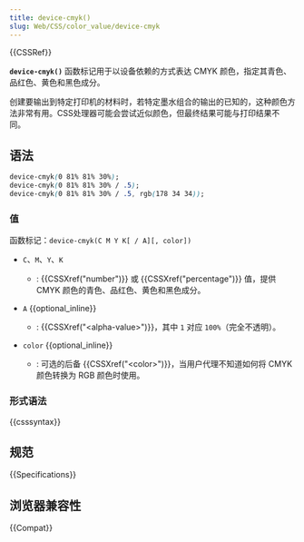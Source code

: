 ```yaml
---
title: device-cmyk()
slug: Web/CSS/color_value/device-cmyk
---
```


{{CSSRef}}

**`device-cmyk()`** 函数标记用于以设备依赖的方式表达 CMYK 颜色，指定其青色、品红色、黄色和黑色成分。

创建要输出到特定打印机的材料时，若特定墨水组合的输出的已知的，这种颜色方法非常有用。CSS处理器可能会尝试近似颜色，但最终结果可能与打印结果不同。

## 语法

```css
device-cmyk(0 81% 81% 30%);
device-cmyk(0 81% 81% 30% / .5);
device-cmyk(0 81% 81% 30% / .5, rgb(178 34 34));
```

### 值

函数标记：`device-cmyk(C M Y K[ / A][, color])`

- `C`、`M`、`Y`、`K`

  - : {{CSSXref("number")}} 或 {{CSSXref("percentage")}} 值，提供 CMYK 颜色的青色、品红色、黄色和黑色成分。

- `A` {{optional_inline}}

  - : {{CSSXref("&lt;alpha-value&gt;")}}，其中 `1` 对应 `100%`（完全不透明）。

- `color` {{optional_inline}}

  - : 可选的后备 {{CSSXref("&lt;color&gt;")}}，当用户代理不知道如何将 CMYK 颜色转换为 RGB 颜色时使用。

### 形式语法

{{csssyntax}}

## 规范

{{Specifications}}

## 浏览器兼容性

{{Compat}}
